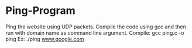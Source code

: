 # Ping-Program
Ping the website using UDP packets.
Compile the code using gcc and then run with domain name as command line argument.
Compile: gcc ping.c -o ping
Ex: ./ping www.google.com
